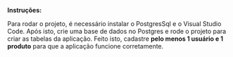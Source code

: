 **Instruções:**

Para rodar o projeto, é necessário instalar o PostgresSql e o Visual Studio Code. Após isto,  crie uma base de dados no Postgres e rode o projeto para criar as tabelas da aplicação. Feito isto, cadastre **pelo menos 1 usuário e 1 produto** para que a aplicação funcione corretamente.
